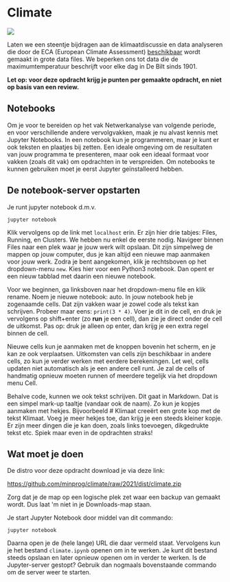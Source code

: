 # Climate

![](temperature.png)

Laten we een steentje bijdragen aan de klimaatdiscussie en data analyseren die door de ECA (European Climate Assessment) [beschikbaar](https://www.ecad.eu/dailydata/predefinedseries.php) wordt gemaakt in grote data files. We beperken ons tot data die de maximumtemperatuur beschrijft voor elke dag in De Bilt sinds 1901.

**Let op: voor deze opdracht krijg je punten per gemaakte opdracht, en niet op basis van een review.**

## Notebooks

Om je voor te bereiden op het vak Netwerkanalyse van volgende periode, en voor verschillende andere vervolgvakken, maak je nu alvast kennis met Jupyter Notebooks. In een notebook kun je programmeren, maar je kunt er ook teksten en plaatjes bij zetten. Een ideale omgeving om de resultaten van jouw programma te presenteren, maar ook een ideaal formaat voor vakken (zoals dit vak) om opdrachten in te verspreiden. Om notebooks te kunnen gebruiken moet je eerst Jupyter geïnstalleerd hebben.


## De notebook-server opstarten

Je runt jupyter notebook d.m.v.

    jupyter notebook

Klik vervolgens op de link met `localhost` erin. Er zijn hier drie tabjes: Files, Running, en Clusters. We hebben nu enkel de eerste nodig. Navigeer binnen Files naar een plek waar je jouw werk wilt opslaan. Dit zijn simpelweg de mappen op jouw computer, dus je kan altijd een nieuwe map aanmaken voor jouw werk. Zodra je bent aangekomen, klik je rechtsboven op het dropdown-menu `new`. Kies hier voor een Python3 notebook. Dan opent er een nieuw tabblad met daarin een nieuwe notebook.

Voor we beginnen, ga linksboven naar het dropdown-menu file en klik rename. Noem je nieuwe notebook: auto. In jouw notebook heb je zogenaamde cells. Dat zijn vakken waar je zowel code als tekst kan schrijven. Probeer maar eens: `print(3 * 4)`. Voer je dit in de cell, en druk je vervolgens op shift+enter (zo **run** je een cell), dan zie je direct onder de cell de uitkomst. Pas op: druk je alleen op enter, dan krijg je een extra regel binnen de cell.

Nieuwe cells kun je aanmaken met de knoppen bovenin het scherm, en je kan ze ook verplaatsen. Uitkomsten van cells zijn beschikbaar in andere cells, zo kun je verder werken met eerdere berekeningen. Let wel, cells updaten niet automatisch als je een andere cell runt. Je zal de cells of handmatig opnieuw moeten runnen of meerdere tegelijk via het dropdown menu Cell.

Behalve code, kunnen we ook tekst schrijven. Dit gaat in Markdown. Dat is een simpel mark-up taaltje (vandaar ook de naam). Zo kun je kopjes aanmaken met hekjes. Bijvoorbeeld # Klimaat creeërt een grote kop met de tekst Klimaat. Voeg je meer hekjes toe, dan krijg je een steeds kleiner kopje. Er zijn meer dingen die je kan doen, zoals links toevoegen, dikgedrukte tekst etc. Spiek maar even in de opdrachten straks!


## Wat moet je doen

De distro voor deze opdracht download je via deze link:

<https://github.com/minprog/climate/raw/2021/dist/climate.zip>

Zorg dat je de map op een logische plek zet waar een backup van gemaakt wordt. Dus laat 'm niet in je Downloads-map staan.

Je start Jupyter Notebook door middel van dit commando:

    jupyter notebook

Daarna open je de (hele lange) URL die daar vermeld staat. Vervolgens kun je het bestand `climate.ipynb` openen om in te werken. Je kunt dit bestand steeds opslaan en later opnieuw openen om in verder te werken. Is de Jupyter-server gestopt? Gebruik dan nogmaals bovenstaande commando om de server weer te starten.

<!--

## Testen

Check na het maken van de opdracht of deze aan de eisen voldoet:

    check50 -l minprog/climate/2021

-->
